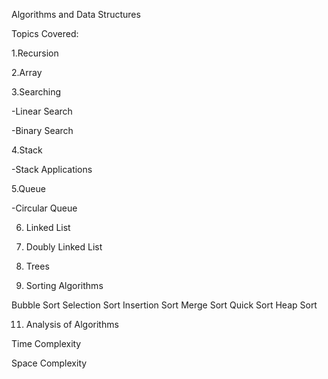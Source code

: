 Algorithms and Data Structures

Topics Covered:

1.Recursion

2.Array

3.Searching 

  -Linear Search
  
  -Binary Search
  
4.Stack

  -Stack Applications
  
5.Queue
  
  -Circular Queue
  
6. Linked List

8. Doubly Linked List

9. Trees

10. Sorting Algorithms

  Bubble Sort
  Selection Sort
  Insertion Sort
  Merge Sort
  Quick Sort
  Heap Sort
  
11. Analysis of Algorithms

  Time Complexity
  
  Space Complexity
  
